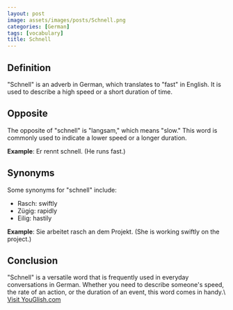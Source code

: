 ```yaml
---
layout: post
image: assets/images/posts/Schnell.png
categories: [German]
tags: [vocabulary]
title: Schnell
---
```


## Definition

"Schnell" is an adverb in German, which translates to "fast" in English. It is used to describe a high speed or a short duration of time. 

## Opposite

The opposite of "schnell" is "langsam," which means "slow." This word is commonly used to indicate a lower speed or a longer duration.

**Example**: Er rennt schnell. (He runs fast.)

## Synonyms

Some synonyms for "schnell" include:

- Rasch: swiftly
- Zügig: rapidly
- Eilig: hastily

**Example**: Sie arbeitet rasch an dem Projekt. (She is working swiftly on the project.)

## Conclusion

"Schnell" is a versatile word that is frequently used in everyday conversations in German. Whether you need to describe someone's speed, the rate of an action, or the duration of an event, this word comes in handy.\ <a id="yg-widget-0" class="youglish-widget" data-query="Schnell" data-lang="german" data-components="8412" data-auto-start="0" data-bkg-color="theme_light" data-title="How%20to%20pronounce%20Schnell%20in%20German"  rel="nofollow" href="https://youglish.com">Visit YouGlish.com</a><script async src="https://youglish.com/public/emb/widget.js" charset="utf-8"></script>